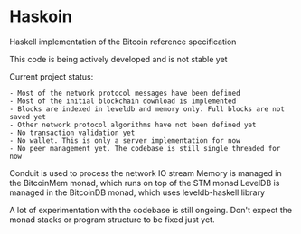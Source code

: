Haskoin
=======
Haskell implementation of the Bitcoin reference specification

This code is being actively developed and is not stable yet

Current project status:

    - Most of the network protocol messages have been defined
    - Most of the initial blockchain download is implemented
    - Blocks are indexed in leveldb and memory only. Full blocks are not saved yet
    - Other network protocol algorithms have not been defined yet
    - No transaction validation yet
    - No wallet. This is only a server implementation for now
    - No peer management yet. The codebase is still single threaded for now

Conduit is used to process the network IO stream
Memory is managed in the BitcoinMem monad, which runs on top of the STM monad
LevelDB is managed in the BitcoinDB monad, which uses leveldb-haskell library

A lot of experimentation with the codebase is still ongoing. Don't expect the
monad stacks or program structure to be fixed just yet.

